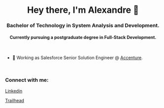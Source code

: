 <h1 align="center">Hey there, I'm Alexandre 👋</h1>
<h3 align="center">Bachelor of Technology in System Analysis and Development. </h3>
<h4 align="center"> Currently pursuing a postgraduate degree in Full-Stack Development.</h4>

</br>

- 🔭 Working as Salesforce Senior Solution Engineer @ [Accenture](https://www.accenture.com/).
</br>

<h3 align="left">Connect with me:</h3>

[Linkedin](https://www.linkedin.com/in/alefnsc/)

[Trailhead](https://www.salesforce.com/trailblazer/alefonseca)

